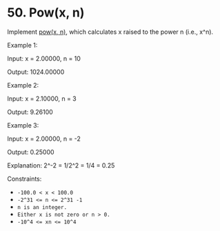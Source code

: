 # 50. Pow(x, n)

Implement [pow(x, n)](https://cplusplus.com/reference/valarray/pow/), which calculates x raised to the power n 
(i.e., x^n).

Example 1:

Input: x = 2.00000, n = 10

Output: 1024.00000

Example 2:

Input: x = 2.10000, n = 3

Output: 9.26100

Example 3:

Input: x = 2.00000, n = -2

Output: 0.25000

Explanation: 2^-2 = 1/2^2 = 1/4 = 0.25

Constraints:

- `-100.0 < x < 100.0`
- `-2^31 <= n <= 2^31 -1`
- `n is an integer.`
- `Either x is not zero or n > 0.`
- `-10^4 <= xn <= 10^4`






